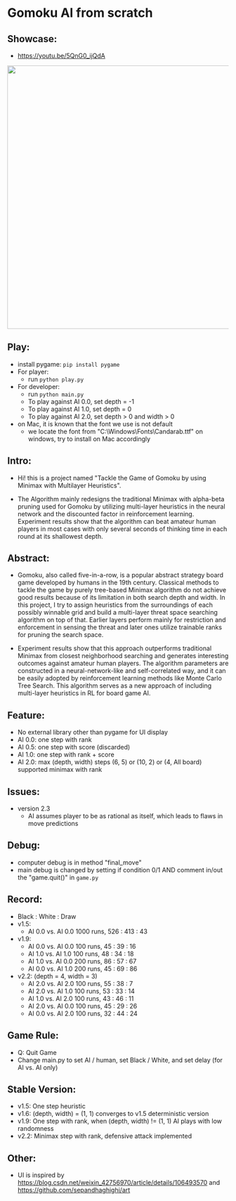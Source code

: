 Gomoku AI from scratch
======================

Showcase:
---------
- https://youtu.be/5QnG0_ijQdA
<img src="images/Gomoku-Demo.gif" width=600 height=600>

Play:
-----
- install pygame: `pip install pygame`
- For player:
  - run `python play.py`
- For developer:
  - run `python main.py`
  - To play against AI 0.0, set depth = -1
  - To play against AI 1.0, set depth = 0
  - To play against AI 2.0, set depth > 0 and width > 0
- on Mac, it is known that the font we use is not default
  - we locate the font from "C:\Windows\Fonts\Candarab.ttf" on windows, try to install on Mac accordingly

Intro:
------
- Hi! this is a project named "Tackle the Game of Gomoku by using Minimax with Multilayer Heuristics".

- The Algorithm mainly redesigns the traditional Minimax with alpha-beta pruning used for Gomoku by utilizing multi-layer heuristics in the neural network and the discounted factor in reinforcement learning. Experiment results show that the algorithm can beat amateur human players in most cases with only several seconds of thinking time in each round at its shallowest depth.

Abstract:
---------
- Gomoku, also called five-in-a-row, is a popular abstract strategy board game developed by humans in the 19th century. Classical methods to tackle the game by purely tree-based Minimax algorithm do not achieve good results because of its limitation in both search depth and width. In this project, I try to assign heuristics from the surroundings of each possibly winnable grid and build a multi-layer threat space searching algorithm on top of that. Earlier layers perform mainly for restriction and enforcement in sensing the threat and later ones utilize trainable ranks for pruning the search space.

- Experiment results show that this approach outperforms traditional Minimax from closest neighborhood searching and generates interesting outcomes against amateur human players. The algorithm parameters are constructed in a neural-network-like and self-correlated way, and it can be easily adopted by reinforcement learning methods like Monte Carlo Tree Search. This algorithm serves as a new approach of including multi-layer heuristics in RL for board game AI.

Feature:
--------
- No external library other than pygame for UI display
- AI 0.0: one step with rank
- AI 0.5: one step with score (discarded)
- AI 1.0: one step with rank + score
- AI 2.0: max (depth, width) steps (6, 5) or (10, 2) or (4, All board) supported minimax with rank

Issues:
-------
- version 2.3
  - AI assumes player to be as rational as itself, which leads to flaws in move predictions

Debug:
------
- computer debug is in method "final_move"
- main debug is changed by setting if condition 0/1 AND comment in/out the "game.quit()" in `game.py`

Record:
------
- Black : White : Draw
- v1.5: 
  - AI 0.0 vs. AI 0.0 1000 runs, 526 : 413 : 43
- v1.9:
  - AI 0.0 vs. AI 0.0 100 runs, 45 : 39 : 16
  - AI 1.0 vs. AI 1.0 100 runs, 48 : 34 : 18
  - AI 1.0 vs. AI 0.0 200 runs, 86 : 57 : 67
  - AI 0.0 vs. AI 1.0 200 runs, 45 : 69 : 86
- v2.2: (depth = 4, width = 3)
  - AI 2.0 vs. AI 2.0 100 runs, 55 : 38 : 7
  - AI 2.0 vs. AI 1.0 100 runs, 53 : 33 : 14
  - AI 1.0 vs. AI 2.0 100 runs, 43 : 46 : 11
  - AI 2.0 vs. AI 0.0 100 runs, 45 : 29 : 26
  - AI 0.0 vs. AI 2.0 100 runs, 32 : 44 : 24

Game Rule:
----------
- Q: Quit Game
- Change main.py to set AI / human, set Black / White, and set delay (for AI vs. AI only)

Stable Version:
---------------
- v1.5: One step heuristic
- v1.6: (depth, width) = (1, 1) converges to v1.5 deterministic version
- v1.9: One step with rank, when (depth, width) != (1, 1) AI plays with low randomness
- v2.2: Minimax step with rank, defensive attack implemented

Other:
------
- UI is inspired by https://blog.csdn.net/weixin_42756970/article/details/106493570 and https://github.com/sepandhaghighi/art
